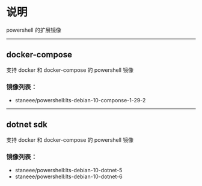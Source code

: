 # 说明
powershell 的扩展镜像

---

## docker-compose

支持 docker 和 docker-compose 的 powershell 镜像

### 镜像列表：
- staneee/powershell:lts-debian-10-componse-1-29-2

---

## dotnet sdk

支持 docker 和 docker-compose 的 powershell 镜像

### 镜像列表：
- staneee/powershell:lts-debian-10-dotnet-5
- staneee/powershell:lts-debian-10-dotnet-6

